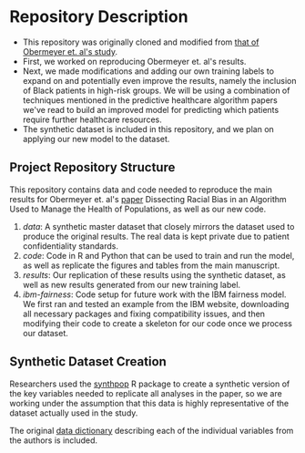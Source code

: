 # Repository Description

* This repository was originally cloned and modified from [that of Obermeyer et. al's study](https://gitlab.com/labsysmed/dissecting-bias/-/tree/master). 
* First, we worked on reproducing Obermeyer et. al's results.
* Next, we made modifications and adding our own training labels to expand on and potentially even improve the results, namely the inclusion of Black patients in high-risk groups. We will be using a combination of techniques mentioned in the predictive healthcare algorithm papers we've read to build an improved model for predicting which patients require further healthcare resources.
* The synthetic dataset is included in this repository, and we plan on applying our new model to the dataset.

## Project Repository Structure

This repository contains data and code needed to reproduce the main results for Obermeyer et. al's [paper]() Dissecting Racial Bias in an Algorithm Used to Manage the Health of Populations, as well as our new code.

1. *data*: A synthetic master dataset that closely mirrors the dataset used to produce the original results. The real data is kept private due to patient confidentiality standards.
2. *code*: Code in R and Python that can be used to train and run the model, as well as replicate the figures and tables from the main manuscript.
3. *results*: Our replication of these results using the synthetic dataset, as well as new results generated from our new training label.
4. *ibm-fairness*: Code setup for future work with the IBM fairness model. We first ran and tested an example from the IBM website, downloading all necessary packages and fixing compatibility issues, and then modifying their code to create a skeleton for our code once we process our dataset.

## Synthetic Dataset Creation

Researchers used the [synthpop](https://cran.r-project.org/web/packages/synthpop/index.html) R package to create a synthetic version of the key variables needed to replicate all analyses in the paper, so we are working under the assumption that this data is highly representative of the dataset actually used in the study.

The original [data dictionary](./data/data_dictionary.md) describing each of the individual variables from the authors is included.


